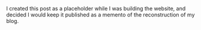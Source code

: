 I created this post as a placeholder while I was building the website, and decided I would keep it published as a memento of the reconstruction of my blog.